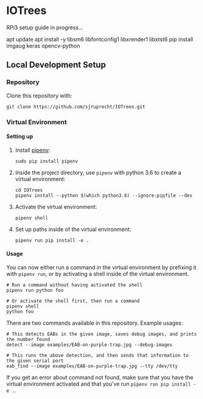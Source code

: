 # IOTrees

RPi3 setup guide in progress...


apt update
apt install -y libsm6 libfontconfig1 libxrender1 libxtst6
pip install imgaug keras opencv-python


Local Development Setup
-----------------------

### Repository

Clone this repository with:

    git clone https://github.com/sjruprecht/IOTrees.git


### Virtual Environment

#### Setting up

1. Install [pipenv](https://docs.pipenv.org/):

       sudo pip install pipenv

1. Inside the project directory, use `pipenv` with python 3.6 to create a virtual environment:

       cd IOTrees
       pipenv install --python $(which python3.6) --ignore-pipfile --dev

1. Activate the virtual environment:

       pipenv shell

1. Set up paths inside of the virtual environment:

       pipenv run pip install -e .

#### Usage

You can now either run a command in the virtual environment by prefixing it with `pipenv run`, or by activating a
shell inside of the virtual environment.

    # Run a command without having activated the shell
    pipenv run python foo

    # Or activate the shell first, then run a command
    pipenv shell
    python foo

There are two commands available in this repository. Example usages:

    # This detects EABs in the given image, saves debug images, and prints the number found
    detect --image examples/EAB-on-purple-trap.jpg --debug-images

    # This runs the above detection, and then sends that information to the given serial port
    eab_find --image examples/EAB-on-purple-trap.jpg --tty /dev/tty

If you get an error about command not found, make sure that you have the virtual environment activated
and that you've run `pipenv run pip install -e .`.
